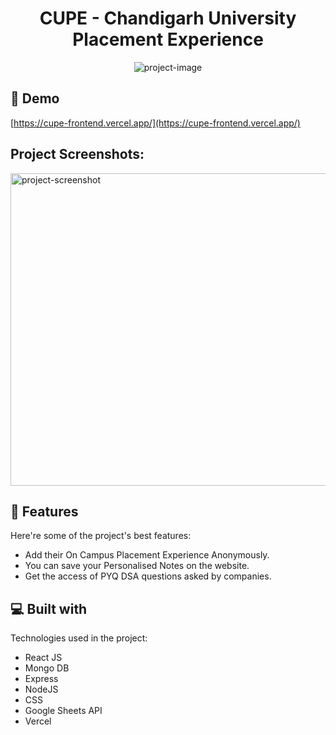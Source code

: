 <h1 align="center" id="title">CUPE - Chandigarh University Placement Experience</h1>

<p align="center"><img src="https://socialify.git.ci/LuseBiswas/CUPE/image?description=1&amp;descriptionEditable=CUPE%20is%20a%20platform%20that%20offers%20an%20on-campus%20placement%20experience%20facilitated%20by%20seniors%2C%20allowing%20juniors%20to%20learn%20from%20their%20experiences%20and%20enhance%20their%20preparation.%22%0A%0A&amp;font=Source%20Code%20Pro&amp;logo=https%3A%2F%2Fi.postimg.cc%2Fc4zC1X6v%2FCUPE.png&amp;name=1&amp;pattern=Brick%20Wall&amp;theme=Dark" alt="project-image"></p>

<h2>🚀 Demo</h2>

[https://cupe-frontend.vercel.app/](https://cupe-frontend.vercel.app/)

<h2>Project Screenshots:</h2>

<img src="https://i.postimg.cc/t40DGF0F/Screenshot-2024-06-14-at-11-55-39-AM.png" alt="project-screenshot" width="900" height="500/">


  
  
<h2>🧐 Features</h2>

Here're some of the project's best features:

*   Add their On Campus Placement Experience Anonymously.
*   You can save your Personalised Notes on the website.
*   Get the access of PYQ DSA questions asked by companies.

  
  
<h2>💻 Built with</h2>

Technologies used in the project:

*   React JS
*   Mongo DB
*   Express
*   NodeJS
*   CSS
*   Google Sheets API
*   Vercel
